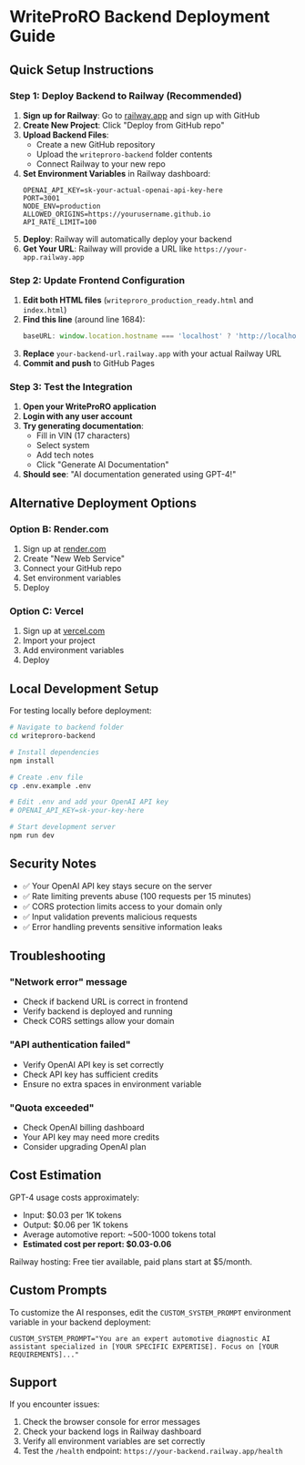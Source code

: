 # WriteProRO Backend Deployment Guide

## Quick Setup Instructions

### Step 1: Deploy Backend to Railway (Recommended)

1. **Sign up for Railway**: Go to [railway.app](https://railway.app) and sign up with GitHub
2. **Create New Project**: Click "Deploy from GitHub repo"
3. **Upload Backend Files**: 
   - Create a new GitHub repository 
   - Upload the `writeproro-backend` folder contents
   - Connect Railway to your new repo
4. **Set Environment Variables** in Railway dashboard:
   ```
   OPENAI_API_KEY=sk-your-actual-openai-api-key-here
   PORT=3001
   NODE_ENV=production
   ALLOWED_ORIGINS=https://yourusername.github.io
   API_RATE_LIMIT=100
   ```
5. **Deploy**: Railway will automatically deploy your backend
6. **Get Your URL**: Railway will provide a URL like `https://your-app.railway.app`

### Step 2: Update Frontend Configuration

1. **Edit both HTML files** (`writeproro_production_ready.html` and `index.html`)
2. **Find this line** (around line 1684):
   ```javascript
   baseURL: window.location.hostname === 'localhost' ? 'http://localhost:3001' : 'https://your-backend-url.railway.app',
   ```
3. **Replace** `your-backend-url.railway.app` with your actual Railway URL
4. **Commit and push** to GitHub Pages

### Step 3: Test the Integration

1. **Open your WriteProRO application**
2. **Login with any user account**
3. **Try generating documentation**:
   - Fill in VIN (17 characters)
   - Select system
   - Add tech notes
   - Click "Generate AI Documentation"
4. **Should see**: "AI documentation generated using GPT-4!"

## Alternative Deployment Options

### Option B: Render.com
1. Sign up at [render.com](https://render.com)
2. Create "New Web Service"
3. Connect your GitHub repo
4. Set environment variables
5. Deploy

### Option C: Vercel
1. Sign up at [vercel.com](https://vercel.com)
2. Import your project
3. Add environment variables
4. Deploy

## Local Development Setup

For testing locally before deployment:

```bash
# Navigate to backend folder
cd writeproro-backend

# Install dependencies
npm install

# Create .env file
cp .env.example .env

# Edit .env and add your OpenAI API key
# OPENAI_API_KEY=sk-your-key-here

# Start development server
npm run dev
```

## Security Notes

- ✅ Your OpenAI API key stays secure on the server
- ✅ Rate limiting prevents abuse (100 requests per 15 minutes)
- ✅ CORS protection limits access to your domain only
- ✅ Input validation prevents malicious requests
- ✅ Error handling prevents sensitive information leaks

## Troubleshooting

### "Network error" message
- Check if backend URL is correct in frontend
- Verify backend is deployed and running
- Check CORS settings allow your domain

### "API authentication failed"
- Verify OpenAI API key is set correctly
- Check API key has sufficient credits
- Ensure no extra spaces in environment variable

### "Quota exceeded"
- Check OpenAI billing dashboard
- Your API key may need more credits
- Consider upgrading OpenAI plan

## Cost Estimation

GPT-4 usage costs approximately:
- Input: $0.03 per 1K tokens
- Output: $0.06 per 1K tokens
- Average automotive report: ~500-1000 tokens total
- **Estimated cost per report: $0.03-0.06**

Railway hosting: Free tier available, paid plans start at $5/month.

## Custom Prompts

To customize the AI responses, edit the `CUSTOM_SYSTEM_PROMPT` environment variable in your backend deployment:

```
CUSTOM_SYSTEM_PROMPT="You are an expert automotive diagnostic AI assistant specialized in [YOUR SPECIFIC EXPERTISE]. Focus on [YOUR REQUIREMENTS]..."
```

## Support

If you encounter issues:
1. Check the browser console for error messages
2. Check your backend logs in Railway dashboard
3. Verify all environment variables are set correctly
4. Test the `/health` endpoint: `https://your-backend.railway.app/health`